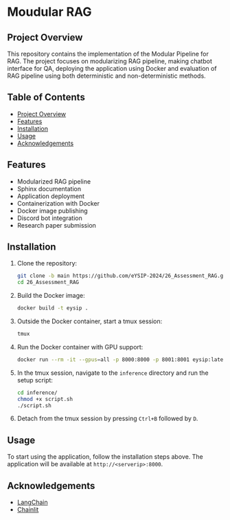 # Moudular RAG

## Project Overview

This repository contains the implementation of the Modular Pipeline for RAG. The project focuses on modularizing RAG pipeline, making chatbot interface for QA, deploying the application using Docker and evaluation of RAG pipeline using both deterministic and non-deterministic methods.

## Table of Contents

- [Project Overview](#project-overview)
- [Features](#features)
- [Installation](#installation)
- [Usage](#usage)
- [Acknowledgements](#acknowledgements)

## Features

- Modularized RAG pipeline
- Sphinx documentation
- Application deployment
- Containerization with Docker
- Docker image publishing
- Discord bot integration
- Research paper submission

## Installation

1. Clone the repository:
    ```bash
    git clone -b main https://github.com/eYSIP-2024/26_Assessment_RAG.git
    cd 26_Assessment_RAG
    ```

2. Build the Docker image:
    ```bash
    docker build -t eysip .
    
3. Outside the Docker container, start a tmux session:
    ```bash
    tmux
    ```

4. Run the Docker container with GPU support:
    ```bash
    docker run --rm -it --gpus=all -p 8000:8000 -p 8001:8001 eysip:latest
    ```
5. In the tmux session, navigate to the `inference` directory and run the setup script:
    ```bash
    cd inference/
    chmod +x script.sh
    ./script.sh
    ```

6. Detach from the tmux session by pressing `Ctrl+B` followed by `D`.

## Usage

To start using the application, follow the installation steps above. The application will be available at `http://<serverip>:8000`.

## Acknowledgements

- [LangChain](https://github.com/hwchase17/langchain)
- [Chainlit](https://github.com/chainlit/chainlit)
